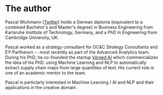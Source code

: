 # The author

Pascal Wichmann ([Twitter](https://twitter.com/wichmaennchen)) holds a German diploma (equivalent to a combined Bachelor's and Master's degree) in Business Engineering from Karlsruhe Institute of Technology, Germany, and a PhD in Engineering from Cambridge University, UK. 


Pascal worked as a strategy consultant for OC&C Strategy Consultants and EY-Parthenon -- most recently as part of the Advanced Analytics team. During his PhD, he co-founded the startup [Versed AI](https://www.versed.ai/) which commercializes the idea of his PhD: using Machine Learning and NLP to automatically extract supply chain maps from large quantities of text. His current role is one of an academic mentor to the team.


Pascal is particlarly interested in Machine Learning / AI and NLP and their applications in the creative domain.